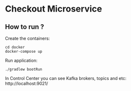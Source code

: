 # Checkout Microservice

## How to run ?

Create the containers:

```
cd docker
docker-compose up
```

Run application:
```
./gradlew bootRun
```

In Control Center you can see Kafka brokers, topics and etc: http://localhost:9021/
